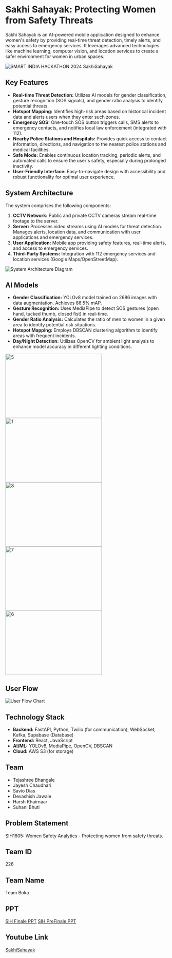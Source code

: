 # Sakhi Sahayak: Protecting Women from Safety Threats

Sakhi Sahayak is an AI-powered mobile application designed to enhance women's safety by providing real-time threat detection, timely alerts, and easy access to emergency services.  It leverages advanced technologies like machine learning, computer vision, and location services to create a safer environment for women in urban spaces.

![SMART INDIA HACKATHON 2024 SakhiSahayak](https://github.com/user-attachments/assets/0b1d3123-cecd-45ea-9ae9-6ea0ac782f3c)

## Key Features

* **Real-time Threat Detection:**  Utilizes AI models for gender classification, gesture recognition (SOS signals), and gender ratio analysis to identify potential threats.
* **Hotspot Mapping:** Identifies high-risk areas based on historical incident data and alerts users when they enter such zones.
* **Emergency SOS:**  One-touch SOS button triggers calls, SMS alerts to emergency contacts, and notifies local law enforcement (integrated with 112).
* **Nearby Police Stations and Hospitals:** Provides quick access to contact information, directions, and navigation to the nearest police stations and medical facilities.
* **Safe Mode:** Enables continuous location tracking, periodic alerts, and automated calls to ensure the user's safety, especially during prolonged inactivity.
* **User-Friendly Interface:**  Easy-to-navigate design with accessibility and robust functionality for optimal user experience.


## System Architecture

The system comprises the following components:

1. **CCTV Network:** Public and private CCTV cameras stream real-time footage to the server.
2. **Server:**  Processes video streams using AI models for threat detection. Manages alerts, location data, and communication with user applications and emergency services.
3. **User Application:** Mobile app providing safety features, real-time alerts, and access to emergency services.
4. **Third-Party Systems:** Integration with 112 emergency services and location services (Google Maps/OpenStreetMap).

![System Architecture Diagram](https://github.com/user-attachments/assets/64cd8cad-7929-42d5-b5d3-bb902c90fe22)



## AI Models

* **Gender Classification:** YOLOv8 model trained on 2686 images with data augmentation. Achieves 86.5% mAP.
* **Gesture Recognition:** Uses MediaPipe to detect SOS gestures (open hand, tucked thumb, closed fist) in real-time.
* **Gender Ratio Analysis:**  Calculates the ratio of men to women in a given area to identify potential risk situations.
* **Hotspot Mapping:** Employs DBSCAN clustering algorithm to identify areas with frequent incidents.
* **Day/Night Detection:** Utilizes OpenCV for ambient light analysis to enhance model accuracy in different lighting conditions.

<img src="https://github.com/user-attachments/assets/f0d42c9f-4f1b-419c-bde3-c3f5bf771fd9" alt="5" width="300" height="200" />
<img src="https://github.com/user-attachments/assets/1a285dce-8610-4c50-b2fd-9af6c7ee98ed" alt="1" width="300" height="200" />
<img src="https://github.com/user-attachments/assets/47d70bb3-6ddd-4111-a2ee-813b85ad9d06" alt="8" width="300" height="200" />
<img src="https://github.com/user-attachments/assets/b58c6041-4612-41b7-ab3f-7a0c2d5ef030" alt="7" width="300" height="200" />
<img src="https://github.com/user-attachments/assets/ed07cf40-d8d7-4218-8495-c89fc3897f3f" alt="6" width="300" height="200" />

## User Flow

![User Flow Chart](https://github.com/user-attachments/assets/57911989-ac48-411b-970b-5267a3eaddad)


## Technology Stack

* **Backend:** FastAPI, Python, Twilio (for communication), WebSocket, Kafka, Supabase (Database)
* **Frontend:** React, JavaScript
* **AI/ML:** YOLOv8, MediaPipe, OpenCV, DBSCAN
* **Cloud:** AWS S3 (for storage)


## Team

* Tejashree Bhangale
* Jayesh Chaudhari
* Savio Dias
* Devashish Jawale
* Harsh Khairnaar
* Suhani Bhuti

## Problem Statement

SIH1605: Women Safety Analytics - Protecting women from safety threats.

## Team ID

226

## Team Name

Team Boka

## PPT 
[SIH Finale PPT](https://www.canva.com/design/DAGY9b5aUiQ/aK7NY4p6BRfNOsBrA1I6CA/edit?utm_content=DAGY9b5aUiQ&utm_campaign=designshare&utm_medium=link2&utm_source=sharebutton)
[SIH PreFinale PPT](https://www.canva.com/design/DAGP9TUyyrw/_Q-X3ZvvuQ3u_qgGWg6DLw/edit?utm_content=DAGP9TUyyrw&utm_campaign=designshare&utm_medium=link2&utm_source=sharebutton)

## Youtube Link
[SakhiSahayak](https://www.youtube.com/watch?v=3Auo9-Z80mw)








